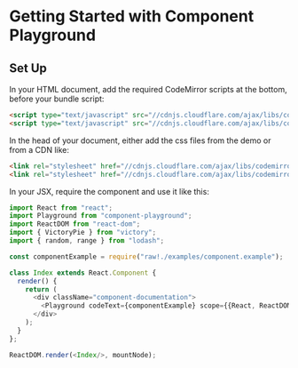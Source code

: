 # Getting Started with Component Playground

## Set Up

In your HTML document, add the required CodeMirror scripts at the bottom, before your bundle script: 

```html
<script type="text/javascript" src="//cdnjs.cloudflare.com/ajax/libs/codemirror/5.0.0/codemirror.min.js"></script>
<script type="text/javascript" src="//cdnjs.cloudflare.com/ajax/libs/codemirror/5.0.0/mode/javascript/javascript.min.js"></script>
```

In the head of your document, either add the css files from the demo or from a CDN like:

```html
<link rel="stylesheet" href="//cdnjs.cloudflare.com/ajax/libs/codemirror/5.0.0/codemirror.min.css"/>
<link rel="stylesheet" href="//cdnjs.cloudflare.com/ajax/libs/codemirror/5.0.0/theme/monokai.min.css"/>
```

In your JSX, require the component and use it like this:

```js
import React from "react";
import Playground from "component-playground";
import ReactDOM from "react-dom";
import { VictoryPie } from "victory";
import { random, range } from "lodash";

const componentExample = require("raw!./examples/component.example");

class Index extends React.Component {
  render() {
    return (
      <div className="component-documentation">
        <Playground codeText={componentExample} scope={{React, ReactDOM, VictoryPie, random, range}}/>
      </div>
    );
  }
};

ReactDOM.render(<Index/>, mountNode);
```
